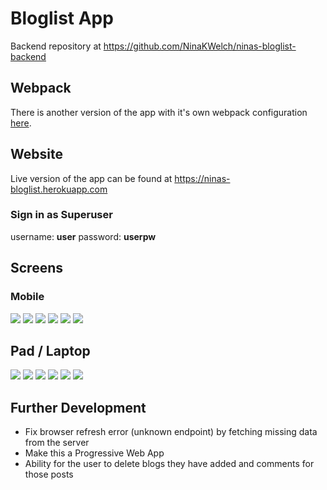 # Bloglist App

Backend repository at https://github.com/NinaKWelch/ninas-bloglist-backend

## Webpack

There is another version of the app with it's own webpack configuration [here](https://github.com/NinaKWelch/ninas-bloglist/tree/webpack).

## Website 

Live version of the app can be found at https://ninas-bloglist.herokuapp.com

### Sign in as Superuser

username: **user**
password: **userpw**

## Screens

### Mobile

![](https://res.cloudinary.com/ninaw/image/upload/c_scale,w_275/v1574352699/blogapp_11_ralif0.png)
![](https://res.cloudinary.com/ninaw/image/upload/c_scale,w_275/v1574352711/blogapp_12_zqjq2q.png)
![](https://res.cloudinary.com/ninaw/image/upload/c_scale,w_275/v1574352704/blogapp_7_j1rale.png)
![](https://res.cloudinary.com/ninaw/image/upload/c_scale,w_275/v1574353183/blogapp_10_jtawxe.png)
![](https://res.cloudinary.com/ninaw/image/upload/c_scale,w_275/v1574352703/blogapp_8_hstuqm.png)
![](https://res.cloudinary.com/ninaw/image/upload/c_scale,w_275/v1574352707/blogapp_9_hldyoq.png)

## Pad / Laptop

![](https://res.cloudinary.com/ninaw/image/upload/c_scale,w_415/v1574352710/blogapp_4_aklecd.png)
![](https://res.cloudinary.com/ninaw/image/upload/c_scale,w_415/v1574352707/blogapp_6_bgwdpo.png)
![](https://res.cloudinary.com/ninaw/image/upload/c_scale,w_415/v1574352705/blogapp_5_negrkv.png)
![](https://res.cloudinary.com/ninaw/image/upload/c_scale,w_415/v1574352700/blogapp_1_zslnv5.png)
![](https://res.cloudinary.com/ninaw/image/upload/c_scale,w_415/v1574352699/blogapp_2_jbv4c8.png)
![](https://res.cloudinary.com/ninaw/image/upload/c_scale,w_415/v1574352701/blogapp_3_daobbu.png)

## Further Development
- Fix browser refresh error (unknown endpoint) by fetching missing data from the server
- Make this a Progressive Web App
- Ability for the user to delete blogs they have added and comments for those posts
